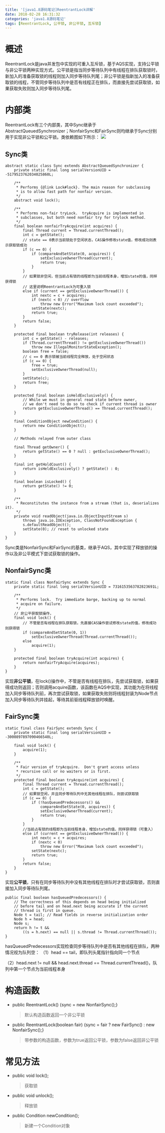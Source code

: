 ```yaml
---
title: '[java1.8源码笔记]ReentrantLock详解'
date: 2018-02-28 16:31:32
categories: 'java1.8源码笔记'
tags: [ReentrantLock, 公平锁, 非公平锁, 互斥锁]
---
```

# 概述
ReentrantLock是java并发包中实现的可重入互斥锁，基于AQS实现，支持公平锁与非公平锁两种实现方式。公平锁是指当同步等待队列中有线程在排队获取锁时，新加入的准备获取锁的线程则加入同步等待队列尾；非公平锁是指新加入的准备获取锁的线程，不管同步等待队列中是否有线程正在排队，而直接先尝试获取锁，如果获取失败则加入同步等待队列尾。

<!--more-->

# 内部类
ReentrantLock有三个内部类，其中Sync继承于AbstractQueuedSynchronizer；NonfairSync和FairSync则均继承于Sync分别用于实现非公平锁和公平锁。类依赖图如下所示：
![](https://i.imgur.com/T3M1gFU.png)

## Sync类

	abstract static class Sync extends AbstractQueuedSynchronizer {
        private static final long serialVersionUID = -5179523762034025860L;

        /**
         * Performs {@link Lock#lock}. The main reason for subclassing
         * is to allow fast path for nonfair version.
         */
        abstract void lock();

        /**
         * Performs non-fair tryLock.  tryAcquire is implemented in
         * subclasses, but both need nonfair try for trylock method.
         */
        final boolean nonfairTryAcquire(int acquires) {
            final Thread current = Thread.currentThread();
            int c = getState();
            // state == 0表示当前锁处于空闲状态，CAS操作修改state值，修改成功则表示获取锁成功
            if (c == 0) {
                if (compareAndSetState(0, acquires)) {
                    setExclusiveOwnerThread(current);
                    return true;
                }
            }
            // 如果锁非空闲，但当前占有锁的线程即为当前线程本身，增加state的值，同样获得锁
            // 这里说明ReentrantLock为可重入锁
            else if (current == getExclusiveOwnerThread()) {
                int nextc = c + acquires;
                if (nextc < 0) // overflow
                    throw new Error("Maximum lock count exceeded");
                setState(nextc);
                return true;
            }
            return false;
        }

        protected final boolean tryRelease(int releases) {
            int c = getState() - releases;
            if (Thread.currentThread() != getExclusiveOwnerThread())
                throw new IllegalMonitorStateException();
            boolean free = false;
            // c == 0 表示锁被当前线程完全释放，处于空闲状态
            if (c == 0) {
                free = true;
                setExclusiveOwnerThread(null);
            }
            setState(c);
            return free;
        }

        protected final boolean isHeldExclusively() {
            // While we must in general read state before owner,
            // we don't need to do so to check if current thread is owner
            return getExclusiveOwnerThread() == Thread.currentThread();
        }

        final ConditionObject newCondition() {
            return new ConditionObject();
        }

        // Methods relayed from outer class

        final Thread getOwner() {
            return getState() == 0 ? null : getExclusiveOwnerThread();
        }

        final int getHoldCount() {
            return isHeldExclusively() ? getState() : 0;
        }

        final boolean isLocked() {
            return getState() != 0;
        }

        /**
         * Reconstitutes the instance from a stream (that is, deserializes it).
         */
        private void readObject(java.io.ObjectInputStream s)
            throws java.io.IOException, ClassNotFoundException {
            s.defaultReadObject();
            setState(0); // reset to unlocked state
        }
    }

Sync类是NonfairSync和FairSync的基类，继承于AQS，其中实现了释放锁的操作以及非公平模式下尝试获取锁的操作。

## NonfairSync类

	static final class NonfairSync extends Sync {
        private static final long serialVersionUID = 7316153563782823691L;

        /**
         * Performs lock.  Try immediate barge, backing up to normal
         * acquire on failure.
         */
        // 非公平获取锁操作，
        final void lock() {
            // 不管是否有线程在排队获取锁，先直接CAS操作尝试修改state的值，修改成功则获得锁
            if (compareAndSetState(0, 1))
                setExclusiveOwnerThread(Thread.currentThread());
            else
                acquire(1);
        }

        protected final boolean tryAcquire(int acquires) {
            return nonfairTryAcquire(acquires);
        }
    }

实现**非公平锁**，在lock()操作中，不管是否有线程在排队，先尝试获取锁，如果获得成功则返回；否则调用acquire函数，该函数在AQS中实现，其功能为在将线程加入同步等待队列前，再次尝试获取锁，如果获取失败则将线程封装为Node节点加入同步等待队列并挂起，等待其前驱线程释放锁时唤醒。

## FairSync类

	static final class FairSync extends Sync {
        private static final long serialVersionUID = -3000897897090466540L;

        final void lock() {
            acquire(1);
        }

        /**
         * Fair version of tryAcquire.  Don't grant access unless
         * recursive call or no waiters or is first.
         */
        protected final boolean tryAcquire(int acquires) {
            final Thread current = Thread.currentThread();
            int c = getState();
            // 如果锁空闲，并且同步等待队列中无其他线程在排队，则尝试获取锁
            if (c == 0) {
                if (!hasQueuedPredecessors() &&
                    compareAndSetState(0, acquires)) {
                    setExclusiveOwnerThread(current);
                    return true;
                }
            }
            //当前占有锁的线程即为当前线程本身，增加state的值，同样获得锁（可重入）
            else if (current == getExclusiveOwnerThread()) {
                int nextc = c + acquires;
                if (nextc < 0)
                    throw new Error("Maximum lock count exceeded");
                setState(nextc);
                return true;
            }
            return false;
        }
    }

实现**公平锁**，只有在同步等待队列中没有其他线程在排队时才尝试获取锁，否则直接加入同步等待队列尾。

	public final boolean hasQueuedPredecessors() {
        // The correctness of this depends on head being initialized
        // before tail and on head.next being accurate if the current
        // thread is first in queue.
        Node t = tail; // Read fields in reverse initialization order
        Node h = head;
        Node s;
        return h != t &&
            ((s = h.next) == null || s.thread != Thread.currentThread());
    }

hasQueuedPredecessors实现检查同步等待队列中是否有其他线程在排队，两种情况视为队列空：
（1）head == tail，即队列头尾指针指向同一个节点

（2）head.next != null && head.next.thread == Thread.currentThread()，队列中第一个节点为当前线程本身

# 构造函数

* public ReentrantLock() {sync = new NonfairSync();}
	> 默认构造函数返回一个非公平锁
* public ReentrantLock(boolean fair) {sync = fair ? new FairSync() : new NonfairSync();}
	> 带参数的构造函数，参数为true返回公平锁，参数为false返回非公平锁

# 常见方法
* public void lock();
	> 获取锁
* public void unlock();
	> 释放锁
* public Condition newCondition();
	> 新建一个Condition对象